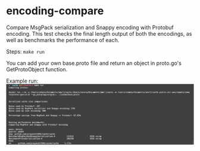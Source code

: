 # encoding-compare
Compare MsgPack serialization and Snappy encoding with Protobuf encoding. This test checks the final length output of both the encodings, as well as benchmarks the performance of each.

Steps:
`make run`

You can add your own base.proto file and return an object in proto.go's GetProtoObject function.

Example run:
![alt text](https://github.com/prayansh1996/encoding-compare/blob/master/result.png)
